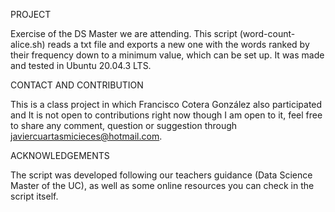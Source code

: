 PROJECT

Exercise of the DS Master we are attending. This script (word-count-alice.sh) reads a txt file and exports a new one with the words ranked by their frequency down to a minimum value, which can be set up. 
It was made and tested in Ubuntu 20.04.3 LTS.

CONTACT AND CONTRIBUTION

This is a class project in which Francisco Cotera González also participated and It is not open to contributions right now though I am open to it, feel free to share any comment, question or suggestion through javiercuartasmicieces@hotmail.com.

ACKNOWLEDGEMENTS

The script was developed following our teachers guidance (Data Science Master of the UC), as well as some online resources you can check in the script itself.
